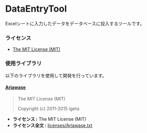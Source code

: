 # DataEntryTool
Excelシートに入力したデータをデータベースに投入するツールです。

### ライセンス

* [The MIT License (MIT)](LICENSE)

### 使用ライブラリ

以下のライブラリを使用して開発を行っています。

#### [Ariawase](https://github.com/vbaidiot/Ariawase)

> The MIT License (MIT)
> 
> Copyright (c) 2011-2015 igeta

* **ライセンス :** The MIT License (MIT)
* **ライセンス全文 :** [licenses/Ariawase.txt](licenses/Ariawase.txt)

